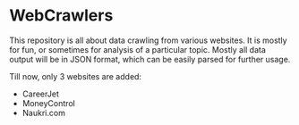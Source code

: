 # WebCrawlers
This repository is all about data crawling from various websites. It is mostly for fun, or sometimes for analysis of a particular topic.
Mostly all data output will be in JSON format, which can be easily parsed for further usage.

Till now, only 3 websites are added:
* CareerJet
* MoneyControl
* Naukri.com

